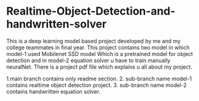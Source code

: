 # Realtime-Object-Detection-and-handwritten-solver
This is a deep learning model based project developed by me and my college teammates in final year.
This project contains two model in which model-1 used Mobilenet SSD model Which is a pretrained model for object detection and in model-2 equation solver u have to train manually neuralNet.
There is a project pdf file which explains u all about my project.

1.main branch contains only readme section.
2. sub-branch name model-1 contains realtime object detection project.
3. sub-branch name model-2 contains handwritten equation solver.
